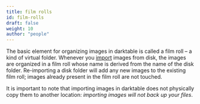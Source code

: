 ```yaml
---
title: film rolls
id: film-rolls
draft: false
weight: 10
author: "people"
---
```


The basic element for organizing images in darktable is called a film roll – a kind of virtual folder. Whenever you [import](../../module-reference/utility-modules/lighttable/import.md) images from disk, the images are organized in a film roll whose name is derived from the name of the disk folder. Re-importing a disk folder will add any new images to the existing film roll; images already present in the film roll are not touched.

It is important to note that importing images in darktable does not physically copy them to another location: _importing images will not back up your files_.
